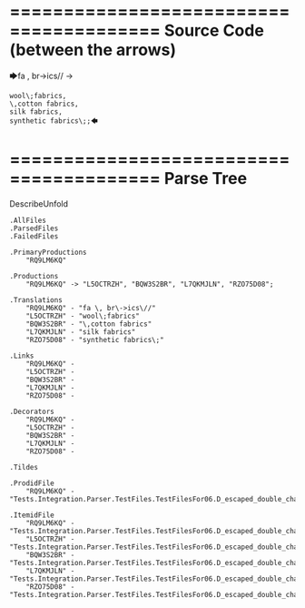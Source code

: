 ========================================
Source Code (between the arrows)
========================================

🡆fa \, br\->ics\// ->

    wool\;fabrics,
    \,cotton fabrics,
    silk fabrics,
    synthetic fabrics\;;🡄

========================================
Parse Tree
========================================
DescribeUnfold

    .AllFiles
    .ParsedFiles
    .FailedFiles

    .PrimaryProductions
        "RQ9LM6KQ" 

    .Productions
        "RQ9LM6KQ" -> "L5OCTRZH", "BQW3S2BR", "L7QKMJLN", "RZO75D08";

    .Translations
        "RQ9LM6KQ" - "fa \, br\->ics\//"
        "L5OCTRZH" - "wool\;fabrics"
        "BQW3S2BR" - "\,cotton fabrics"
        "L7QKMJLN" - "silk fabrics"
        "RZO75D08" - "synthetic fabrics\;"

    .Links
        "RQ9LM6KQ" - 
        "L5OCTRZH" - 
        "BQW3S2BR" - 
        "L7QKMJLN" - 
        "RZO75D08" - 

    .Decorators
        "RQ9LM6KQ" - 
        "L5OCTRZH" - 
        "BQW3S2BR" - 
        "L7QKMJLN" - 
        "RZO75D08" - 

    .Tildes

    .ProdidFile
        "RQ9LM6KQ" - "Tests.Integration.Parser.TestFiles.TestFilesFor06.D_escaped_double_characters2.ds"

    .ItemidFile
        "RQ9LM6KQ" - "Tests.Integration.Parser.TestFiles.TestFilesFor06.D_escaped_double_characters2.ds"
        "L5OCTRZH" - "Tests.Integration.Parser.TestFiles.TestFilesFor06.D_escaped_double_characters2.ds"
        "BQW3S2BR" - "Tests.Integration.Parser.TestFiles.TestFilesFor06.D_escaped_double_characters2.ds"
        "L7QKMJLN" - "Tests.Integration.Parser.TestFiles.TestFilesFor06.D_escaped_double_characters2.ds"
        "RZO75D08" - "Tests.Integration.Parser.TestFiles.TestFilesFor06.D_escaped_double_characters2.ds"

